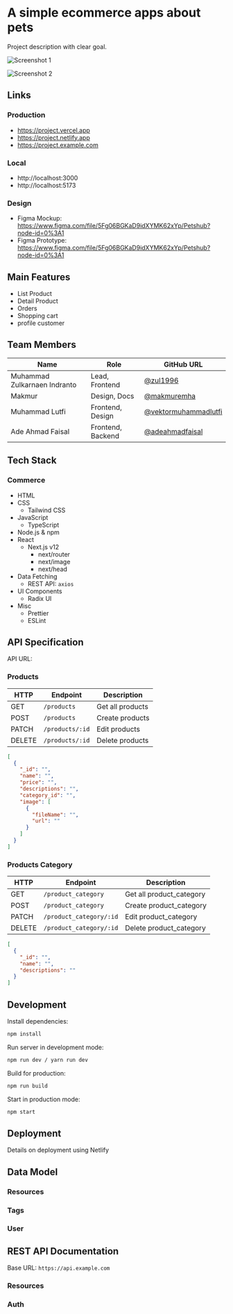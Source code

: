# A simple ecommerce apps about pets

Project description with clear goal.

![Screenshot 1]()

![Screenshot 2]()

## Links

### Production

- https://project.vercel.app
- https://project.netlify.app
- https://project.example.com

### Local

- http://localhost:3000
- http://localhost:5173

### Design

- Figma Mockup: https://www.figma.com/file/5Fg06BGKaD9idXYMK62xYp/Petshub?node-id=0%3A1
- Figma Prototype: https://www.figma.com/file/5Fg06BGKaD9idXYMK62xYp/Petshub?node-id=0%3A1

## Main Features

- List Product
- Detail Product
- Orders
- Shopping cart
- profile customer

## Team Members

| Name                         | Role              | GitHub URL                                                     |
| ---------------------------- | ----------------- | -------------------------------------------------------------- |
| Muhammad Zulkarnaen Indranto | Lead, Frontend    | [@zul1996](https://github.com/zul1996)                         |
| Makmur                       | Design, Docs      | [@makmuremha](https://github.com/makmuremha)                   |
| Muhammad Lutfi               | Frontend, Design  | [@vektormuhammadlutfi](https://github.com/vektormuhammadlutfi) |
| Ade Ahmad Faisal             | Frontend, Backend | [@adeahmadfaisal](https://github.com/adeahmadfaisal)           |

## Tech Stack

### Commerce

- HTML
- CSS
  - Tailwind CSS
- JavaScript
  - TypeScript
- Node.js & npm
- React
  - Next.js v12
    - next/router
    - next/image
    - next/head
- Data Fetching
  - REST API: `axios`
- UI Components
  - Radix UI
- Misc
  - Prettier
  - ESLint

## API Specification

API URL:

### Products

| HTTP   | Endpoint        | Description      |
| ------ | --------------- | ---------------- |
| GET    | `/products`     | Get all products |
| POST   | `/products`     | Create products  |
| PATCH  | `/products/:id` | Edit products    |
| DELETE | `/products/:id` | Delete products  |

```json
[
  {
    "_id": "",
    "name": "",
    "price": "",
    "descriptions": "",
    "category_id": "",
    "image": [
      {
        "fileName": "",
        "url": ""
      }
    ]
  }
]
```

### Products Category

| HTTP   | Endpoint                | Description              |
| ------ | ----------------------- | ------------------------ |
| GET    | `/product_category`     | Get all product_category |
| POST   | `/product_category`     | Create product_category  |
| PATCH  | `/product_category/:id` | Edit product_category    |
| DELETE | `/product_category/:id` | Delete product_category  |

```json
[
  {
    "_id": "",
    "name": "",
    "descriptions": ""
  }
]
```

## Development

Install dependencies:

```sh
npm install
```

Run server in development mode:

```sh
npm run dev / yarn run dev
```

Build for production:

```sh
npm run build
```

Start in production mode:

```sh
npm start
```

## Deployment

Details on deployment using Netlify

## Data Model

### Resources

### Tags

### User

## REST API Documentation

Base URL: `https://api.example.com`

### Resources

### Auth

